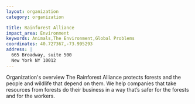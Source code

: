 ```yaml
---
layout: organization
category: organization

title: Rainforest Alliance
impact_area: Environment
keywords: Animals,The Environment,Global Problems
coordinates: 40.727367,-73.995293
address: |
  665 Broadway, suite 500
  New York NY 10012
---
```

Organization's overview
The Rainforest Alliance protects forests and the people and wildlife that depend on them.  We help companies that take resources from forests do their business in a way that’s safer for the forests and for the workers.